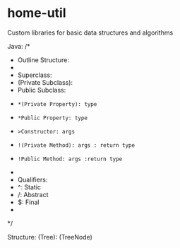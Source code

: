# home-util
Custom libraries for basic data structures and algorithms


Java:
/*
* Outline Structure:
*
* Superclass:
*   (Private Subclass):
*   Public Subclass:
*     *(Private Property): type
*     *Public Property: type
*     >Constructor: args
*     !(Private Method): args : return type
*     !Public Method: args :return type
* 
* Qualifiers:
*   ^: Static
*   \/: Abstract
*   $: Final
*   
*/


  Structure:
    (Tree):
      (TreeNode)
